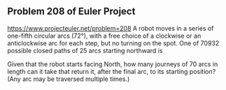 ## Problem 208 of Euler Project 
https://www.projecteuler.net/problem=208
A robot moves in a series of one-fifth circular arcs (72°), with a free choice of a clockwise or an anticlockwise arc for each step, but no turning on the spot.
One of 70932 possible closed paths of 25 arcs starting northward is


Given that the robot starts facing North, how many journeys of 70 arcs in length can it take that return it, after the final arc, to its starting position?
(Any arc may be traversed multiple times.)